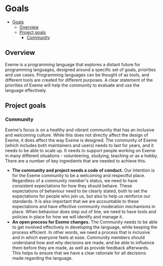 # Goals

- [Goals](#goals)
  - [Overview](#overview)
  - [Project goals](#project-goals)
    - [Community](#community)

## Overview

Exeme is a programming language that explores a distant future for programming languages, designed around a specific set of goals, priorities and use cases. Programming languages can be thought of as tools, and different tools are created for different purposes. A clear statement of the priorities of Exeme will help the community to evaluate and use the language effectively.

## Project goals

### Community

Exeme's focus is on a healthy and vibrant community that has an inclusive and welcoming culture. While this does not directly affect the design of Exeme, it does affect the way Exeme is designed. The community of Exeme (which includes both maintainers and users) needs to last for years, and it needs to be able to scale up. It needs to support people working on Exeme in many different situations - volunteering, studying, teaching or as a hobby. There are a number of key ingredients that are needed to achieve this.

* **The community and project needs a code of conduct.** Our intention is for the Exeme community to be a welcoming and respectful place. Regardless of a community member's status, we need to have consistent expectations for how they should behave. These expectations of behaviour need to be clearly stated, both to set the expectations for people who join us, but also to help us reinforce our standards. It is also important that we are accountable to these expectations and have effective community moderation mechanisms in place. When behaviour does step out of line, we need to have tools and policies in place for how we will identify and manage it.
* **An open process for Exeme changes.** The Community needs to be able to get involved effectively in developing the language, while keeping the process efficient. In other words, we need a process that is inclusive and in which everyone feels at ease. Community members should understand how and why decisions are made, and be able to influence them before they are made, as well as provide feedback afterwards. This helps to ensure that we have a clear rationale for all decisions made regarding the language.